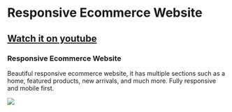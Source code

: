 # Responsive Ecommerce Website
## [Watch it on youtube](https://youtu.be/74UVy9gomVs)
### Responsive Ecommerce Website
Beautiful responsive ecommerce website, it has multiple sections such as a home, featured products, new arrivals, and much more. Fully responsive and mobile first.

![](https://user-images.githubusercontent.com/46900196/97765079-2b3b3480-1ae7-11eb-9c49-631e0f08c4d0.png)

